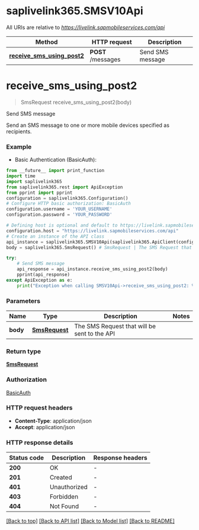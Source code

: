 # saplivelink365.SMSV10Api

All URIs are relative to *https://livelink.sapmobileservices.com/api*

Method | HTTP request | Description
------------- | ------------- | -------------
[**receive_sms_using_post2**](SMSV10Api.md#receive_sms_using_post2) | **POST** /messages | Send SMS message


# **receive_sms_using_post2**
> SmsRequest receive_sms_using_post2(body)

Send SMS message

Send an SMS message to one or more mobile devices specified as recipients.

### Example

* Basic Authentication (BasicAuth):
```python
from __future__ import print_function
import time
import saplivelink365
from saplivelink365.rest import ApiException
from pprint import pprint
configuration = saplivelink365.Configuration()
# Configure HTTP basic authorization: BasicAuth
configuration.username = 'YOUR_USERNAME'
configuration.password = 'YOUR_PASSWORD'

# Defining host is optional and default to https://livelink.sapmobileservices.com/api
configuration.host = "https://livelink.sapmobileservices.com/api"
# Create an instance of the API class
api_instance = saplivelink365.SMSV10Api(saplivelink365.ApiClient(configuration))
body = saplivelink365.SmsRequest() # SmsRequest | The SMS Request that will be sent to the API

try:
    # Send SMS message
    api_response = api_instance.receive_sms_using_post2(body)
    pprint(api_response)
except ApiException as e:
    print("Exception when calling SMSV10Api->receive_sms_using_post2: %s\n" % e)
```

### Parameters

Name | Type | Description  | Notes
------------- | ------------- | ------------- | -------------
 **body** | [**SmsRequest**](SmsRequest.md)| The SMS Request that will be sent to the API | 

### Return type

[**SmsRequest**](SmsRequest.md)

### Authorization

[BasicAuth](../README.md#BasicAuth)

### HTTP request headers

 - **Content-Type**: application/json
 - **Accept**: application/json

### HTTP response details
| Status code | Description | Response headers |
|-------------|-------------|------------------|
**200** | OK |  -  |
**201** | Created |  -  |
**401** | Unauthorized |  -  |
**403** | Forbidden |  -  |
**404** | Not Found |  -  |

[[Back to top]](#) [[Back to API list]](../README.md#documentation-for-api-endpoints) [[Back to Model list]](../README.md#documentation-for-models) [[Back to README]](../README.md)

